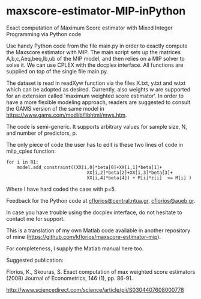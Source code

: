 # maxscore-estimator-MIP-inPython

Exact computation of Maximum Score estimator with Mixed Integer Programming via Python code 

Use handy Python code from the file main.py in order to exactly compute the Maxscore estimator with MIP. 
The main script sets up the matrices A,b,c,Aeq,beq,lb,ub of the MIP model, and then relies on a MIP solver to solve it.
We can use CPLEX with the docplex interface. All functions are supplied on top of the single file main.py. 

The dataset is read in readXyw function via the files X.txt, y.txt and w.txt which can be adopted as desired.
Currently, also weights w are supported for an extension called 'maximum weighted score estimator'.
In order to have a more flexible modeling approach, readers are suggested to consult the GAMS version
of the same model in https://www.gams.com/modlib/libhtml/mws.htm.

The code is semi-generic. It supports arbitrary values for sample size, N, and number of predictors, p.

The only piece of code the user has to edit is these two lines of code in milp_cplex function:

    for i in R1:
        model.add_constraint((XX[i,0]*beta[0]+XX[i,1]*beta[1]+
                                  XX[i,2]*beta[2]+XX[i,3]*beta[3]+
                                  XX[i,4]*beta[4]) + M[i]*z[i]  <= M[i] )

Where I have hard coded the case with p=5.

Feedback for the Python code at cflorios@central.ntua.gr, cflorios@aueb.gr.

In case you have trouble using the docplex interface, do not hesitate to contact me for support.

This is a translation of my own Matlab code available in another repository of mine (https://github.com/kflorios/maxscore-estimator-mip).

For completeness, I supply the Matlab manual here too.

Suggested publication:  

Florios, K., Skouras, S. 
Exact computation of max weighted score estimators
(2008) Journal of Econometrics, 146 (1), pp. 86-91.

http://www.sciencedirect.com/science/article/pii/S0304407608000778 
